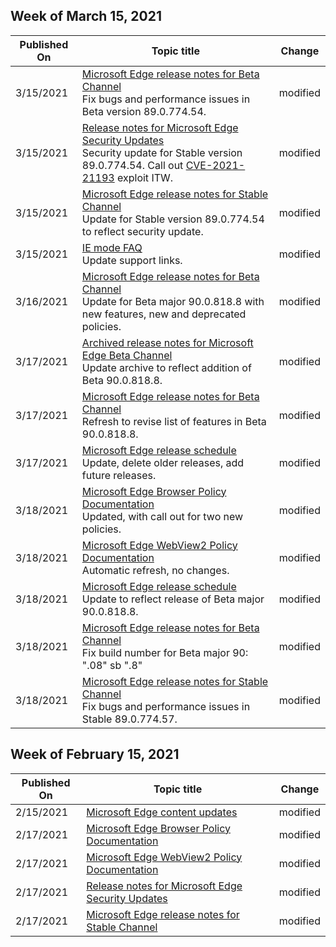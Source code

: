 <!-- This file is generated automatically each week. Changes made to this file will be overwritten.-->


## Week of March 15, 2021


| Published On |Topic title | Change |
|------|------------|--------|
| 3/15/2021 | [Microsoft Edge release notes for Beta Channel](/DeployEdge/microsoft-edge-relnote-beta-channel)<br>Fix bugs and performance issues in Beta version 89.0.774.54. | modified |
| 3/15/2021 | [Release notes for Microsoft Edge Security Updates](/DeployEdge/microsoft-edge-relnotes-security)<br>Security update for Stable version 89.0.774.54. Call out [CVE-2021-21193](https://msrc.microsoft.com/update-guide/vulnerability/CVE-2021-21193) exploit ITW. | modified |
| 3/15/2021 | [Microsoft Edge release notes for Stable Channel](/DeployEdge/microsoft-edge-relnote-stable-channel)<br>Update for Stable version 89.0.774.54 to reflect security update. | modified |
| 3/15/2021 | [IE mode FAQ](/DeployEdge/edge-ie-mode-faq)<br>Update support links. | modified |
| 3/16/2021 | [Microsoft Edge release notes for Beta Channel](/DeployEdge/microsoft-edge-relnote-beta-channel)<br>Update for Beta major 90.0.818.8 with new features, new and deprecated policies. | modified |
| 3/17/2021 | [Archived release notes for Microsoft Edge Beta Channel](/DeployEdge/microsoft-edge-relnote-archive-beta-channel)<br>Update archive to reflect addition of Beta 90.0.818.8. | modified |
| 3/17/2021 | [Microsoft Edge release notes for Beta Channel](/DeployEdge/microsoft-edge-relnote-beta-channel)<br>Refresh to revise list of features in Beta 90.0.818.8. | modified |
| 3/17/2021 | [Microsoft Edge release schedule](/DeployEdge/microsoft-edge-release-schedule)<br>Update, delete older releases, add future releases. | modified |
| 3/18/2021 | [Microsoft Edge Browser Policy Documentation](/DeployEdge/microsoft-edge-policies)<br>Updated, with call out for two new policies. | modified |
| 3/18/2021 | [Microsoft Edge WebView2 Policy Documentation](/DeployEdge/microsoft-edge-webview-policies)<br>Automatic refresh, no changes. | modified |
| 3/18/2021 | [Microsoft Edge release schedule](/DeployEdge/microsoft-edge-release-schedule)<br>Update to reflect release of Beta major 90.0.818.8. | modified |
| 3/18/2021 | [Microsoft Edge release notes for Beta Channel](/DeployEdge/microsoft-edge-relnote-beta-channel)<br>Fix build number for Beta major 90: ".08" sb ".8" | modified |
| 3/18/2021 | [Microsoft Edge release notes for Stable Channel](/DeployEdge/microsoft-edge-relnote-stable-channel)<br>Fix bugs and performance issues in Stable 89.0.774.57. | modified |

## Week of February 15, 2021


| Published On |Topic title | Change |
|------|------------|--------|
| 2/15/2021 | [Microsoft Edge content updates](/DeployEdge/microsoft-edge-content-updates) | modified |
| 2/17/2021 | [Microsoft Edge Browser Policy Documentation](/DeployEdge/microsoft-edge-policies) | modified |
| 2/17/2021 | [Microsoft Edge WebView2 Policy Documentation](/DeployEdge/microsoft-edge-webview-policies) | modified |
| 2/17/2021 | [Release notes for Microsoft Edge Security Updates](/DeployEdge/microsoft-edge-relnotes-security) | modified |
| 2/17/2021 | [Microsoft Edge release notes for Stable Channel](/DeployEdge/microsoft-edge-relnote-stable-channel) | modified |
